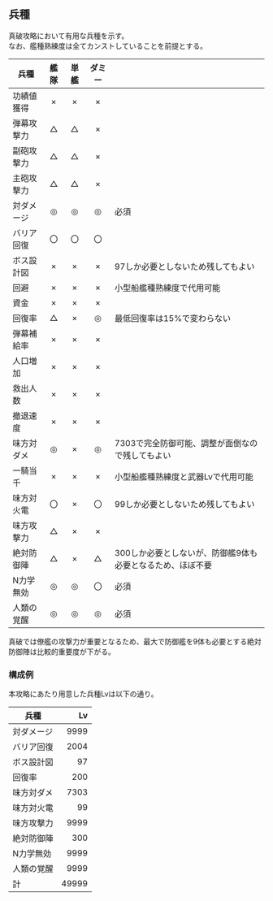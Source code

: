 ## 兵種

真破攻略において有用な兵種を示す。  
なお、艦種熟練度は全てカンストしていることを前提とする。

| 兵種       | 艦隊 | 単艦 | ダミー |                                                            |
| ---------- | :--: | :--: | :----: | ---------------------------------------------------------- |
| 功績値獲得 | ×   | ×   | ×     |                                                            |
| 弾幕攻撃力 | △   | △   | ×     |                                                            |
| 副砲攻撃力 | △   | △   | ×     |                                                            |
| 主砲攻撃力 | △   | △   | ×     |                                                            |
| 対ダメージ | ◎   | ◎   | ◎     | 必須                                                       |
| バリア回復 | 〇   | 〇   | 〇     |                                                            |
| ボス設計図 | ×   | ×   | ×     | 97しか必要としないため残してもよい                         |
| 回避       | ×   | ×   | ×     | 小型船艦種熟練度で代用可能                                 |
| 資金       | ×   | ×   | ×     |                                                            |
| 回復率     | △   | ×   | ◎     | 最低回復率は15%で変わらない                                |
| 弾幕補給率 | ×   | ×   | ×     |                                                            |
| 人口増加   | ×   | ×   | ×     |                                                            |
| 救出人数   | ×   | ×   | ×     |                                                            |
| 撤退速度   | ×   | ×   | ×     |                                                            |
| 味方対ダメ | ◎   | ×   | ◎     | 7303で完全防御可能、調整が面倒なので残してもよい           |
| 一騎当千   | ×   | ×   | ×     | 小型船艦種熟練度と武器Lvで代用可能                         |
| 味方対火電 | 〇   | ×   | 〇     | 99しか必要としないため残してもよい                         |
| 味方攻撃力 | △   | ×   | ×     |                                                            |
| 絶対防御陣 | △   | ×   | △     | 300しか必要としないが、防御艦9体も必要となるため、ほぼ不要 |
| N力学無効  | ◎   | ◎   | 〇     | 必須                                                       |
| 人類の覚醒 | ◎   | ◎   | ◎     | 必須                                                       |

真破では僚艦の攻撃力が重要となるため、最大で防御艦を9体も必要とする絶対防御陣は比較的重要度が下がる。


### 構成例

本攻略にあたり用意した兵種Lvは以下の通り。  

| 兵種       | Lv    |
|------------|------:|
| 対ダメージ | 9999  |
| バリア回復 | 2004  |
| ボス設計図 | 97    |
| 回復率     | 200   |
| 味方対ダメ | 7303  |
| 味方対火電 | 99    |
| 味方攻撃力 | 9999  |
| 絶対防御陣 | 300   |
| N力学無効  | 9999  |
| 人類の覚醒 | 9999  |
| 計         | 49999 |
